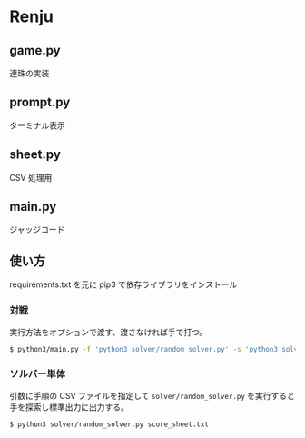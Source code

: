 # Renju

## game.py

連珠の実装

## prompt.py

ターミナル表示

## sheet.py

CSV 処理用

## main.py

ジャッジコード

## 使い方

requirements.txt を元に pip3 で依存ライブラリをインストール

### 対戦

実行方法をオプションで渡す、渡さなければ手で打つ。

```bash
$ python3/main.py -f 'python3 solver/random_solver.py' -s 'python3 solver/random_solver.py'
```

### ソルバー単体

引数に手順の CSV ファイルを指定して `solver/random_solver.py` を実行すると手を探索し標準出力に出力する。

```bash
$ python3 solver/random_solver.py score_sheet.txt
```
